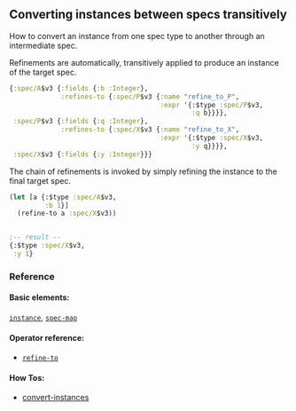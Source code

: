 <!---
  This markdown file was generated. Do not edit.
  -->

## Converting instances between specs transitively

How to convert an instance from one spec type to another through an intermediate spec.

Refinements are automatically, transitively applied to produce an instance of the target spec.

```clojure
{:spec/A$v3 {:fields {:b :Integer},
             :refines-to {:spec/P$v3 {:name "refine_to_P",
                                      :expr '{:$type :spec/P$v3,
                                              :q b}}}},
 :spec/P$v3 {:fields {:q :Integer},
             :refines-to {:spec/X$v3 {:name "refine_to_X",
                                      :expr '{:$type :spec/X$v3,
                                              :y q}}}},
 :spec/X$v3 {:fields {:y :Integer}}}
```

The chain of refinements is invoked by simply refining the instance to the final target spec.

```clojure
(let [a {:$type :spec/A$v3,
         :b 1}]
  (refine-to a :spec/X$v3))


;-- result --
{:$type :spec/X$v3,
 :y 1}
```

### Reference

#### Basic elements:

[`instance`](../halite_basic-syntax-reference.md#instance), [`spec-map`](../../halite_spec-syntax-reference.md)

#### Operator reference:

* [`refine-to`](../halite_full-reference.md#refine-to)


#### How Tos:

* [convert-instances](../how-to/halite_convert-instances.md)


